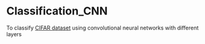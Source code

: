 # Classification_CNN

To classify [CIFAR dataset](https://www.cs.toronto.edu/~kriz/cifar.html) using convolutional neural networks with different layers

